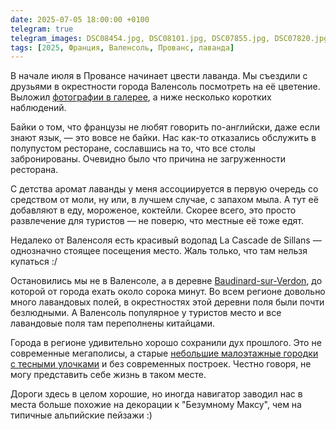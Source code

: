 ```yaml
---
date: 2025-07-05 18:00:00 +0100
telegram: true
telegram_images: DSC08454.jpg, DSC08101.jpg, DSC07855.jpg, DSC07820.jpg, photo_2025-06-29_17-02-29.jpg
tags: [2025, Франция, Валенсоль, Прованс, лаванда]
---
```

В начале июля в Провансе начинает цвести лаванда. Мы съездили с друзьями в окрестности города Валенсоль посмотреть на её цветение. Выложил [фотографии в галерее](https://romka.eu/story/2025/valensole-lavender), а ниже несколько коротких наблюдений.

Байки о том, что французы не любят говорить по-английски, даже если знают язык, &mdash; это вовсе не байки. Нас как-то отказались обслужить в полупустом ресторане, сославшись на то, что все столы забронированы. Очевидно было что причина не загруженности ресторана.

С детства аромат лаванды у меня ассоциируется в первую очередь со средством от моли, ну или, в лучшем случае, с запахом мыла. А тут её добавляют в еду, мороженое, коктейли. Скорее всего, это просто развлечение для туристов &mdash; не поверю, что местные её тоже едят.

Недалеко от Валенсоля есть красивый водопад La Cascade de Sillans &mdash; однозначно стоящее посещения место. Жаль только, что там нельзя купаться :/

Остановились мы не в Валенсоле, а в деревне [Baudinard-sur-Verdon](https://www.google.com/maps/place/83630+Baudinard-sur-Verdon,+France/@43.7161609,6.1339449,3a,75y,125.98h,95.72t/data=!3m7!1e1!3m5!1sR5CE8YZEr3Bwmp-lI7_Oiw!2e0!6shttps:%2F%2Fstreetviewpixels-pa.googleapis.com%2Fv1%2Fthumbnail%3Fcb_client%3Dmaps_sv.tactile%26w%3D900%26h%3D600%26pitch%3D-5.716223470640941%26panoid%3DR5CE8YZEr3Bwmp-lI7_Oiw%26yaw%3D125.97854523185204!7i16384!8i8192!4m6!3m5!1s0x12cbe6b966e3bcd1:0xc410ddfc677f2d60!8m2!3d43.716163!4d6.1344329!16s%2Fm%2F03qcry3?entry=ttu&g_ep=EgoyMDI1MDYzMC4wIKXMDSoASAFQAw%3D%3D), до которой от города ехать около сорока минут. Во всем регионе довольно много лавандовых полей, в окрестностях этой деревни поля были почти безлюдными. А Валенсоль популярное у туристов место и все лавандовые поля там переполнены китайцами.

Города в регионе удивительно хорошо сохранили дух прошлого. Это не современные мегаполисы, а старые [небольшие малоэтажные городки с тесными улочками](https://www.google.com/maps/@43.837282,5.9864828,3a,75y,260.5h,87.6t/data=!3m7!1e1!3m5!1sXynCByxGL2P3q97QQUvGbA!2e0!6shttps:%2F%2Fstreetviewpixels-pa.googleapis.com%2Fv1%2Fthumbnail%3Fcb_client%3Dmaps_sv.tactile%26w%3D900%26h%3D600%26pitch%3D2.3992764890907523%26panoid%3DXynCByxGL2P3q97QQUvGbA%26yaw%3D260.4965252633941!7i16384!8i8192?entry=ttu&g_ep=EgoyMDI1MDYzMC4wIKXMDSoASAFQAw%3D%3D) и без современных построек. Честно говоря, не могу представить себе жизнь в таком месте.

Дороги здесь в целом хорошие, но иногда навигатор заводил нас в места больше похожие на декорации к "Безумному Максу", чем на типичные альпийские пейзажи :)
<!--more-->